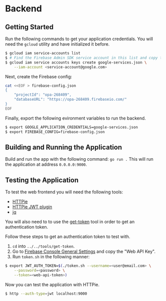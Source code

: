 # Backend

## Getting Started
Run the following commands to get your application credentials. You will need
the `gcloud` utility and have initialized it before.
```bash
$ gcloud iam service-accounts list
$ # Find the Firebase Admin SDK service account in this list and copy the email.
$ gcloud iam service accounts keys create google-services.json \
    --iam-account <service-account@google.com>
```

Next, create the Firebase config:
```bash
cat <<EOF > firebase-config.json
{
    "projectId": "opa-268409",
    "databaseURL": "https://opa-268409.firebaseio.com/"
}
EOF
```

Finally, export the following evironment variables to run the backend.
```bash
$ export GOOGLE_APPLICATION_CREDENTIALS=google-services.json
$ export FIREBASE_CONFIG=firebase-config.json
```

## Building and Running the Application
Build and run the app with the following command: `go run .` 
This will run the application at address `0.0.0.0:9000`.

## Testing the Application
To test the web frontend you will need the following tools:
* [HTTPie]()
* [HTTPie JWT plugin]()
* [jq]()

You will also need to to use the [get-token](../../tools/get-token) tool in
order to get an authentication token.

Follow these steps to get an authentication token to test with.
1. `cd` into `../../tools/get-token`.
2. Go to [Firebase Console General Settings](https://console.firebase.google.com/project/_/settings/general/)
    and copy the "Web API Key".
3. Run `token.sh` in the following manner:
```bash
$ export JWT_AUTH_TOKEN=$(./token.sh --username=<user@email.com> \
    --password=<password> \
    --token=<web-api-token>)
```

Now you can test the application with HTTPie.
```bash
$ http --auth-type=jwt localhost:9000
```